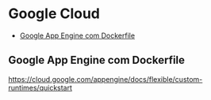 # Google Cloud

- [Google App Engine com Dockerfile](#google-app-engine-com-dockerfile)

## Google App Engine com Dockerfile

https://cloud.google.com/appengine/docs/flexible/custom-runtimes/quickstart
